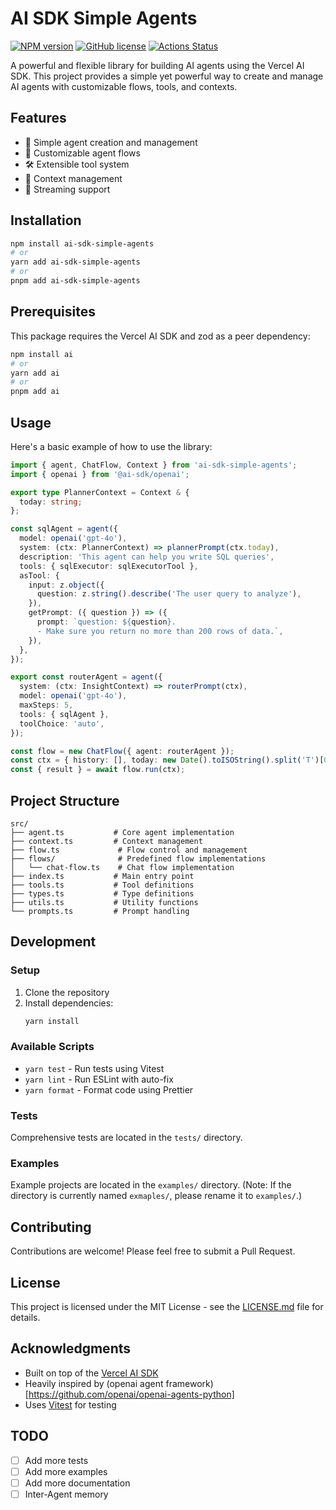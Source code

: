# AI SDK Simple Agents

[![NPM version](https://img.shields.io/npm/v/ai-sdk-agents.svg)](https://npmjs.org/package/ai-sdk-agents) [![GitHub license](https://img.shields.io/badge/license-MIT-blue.svg)](https://github.com/facebook/react/blob/main/LICENSE) [![Actions Status](https://github.com/sslava/ai-sdk-agents/workflows/release/badge.svg)](https://github.com/sslava/ai-sdk-agents/actions) 



A powerful and flexible library for building AI agents using the Vercel AI SDK. This project provides a simple yet powerful way to create and manage AI agents with customizable flows, tools, and contexts.

## Features

- 🤖 Simple agent creation and management
- 🔄 Customizable agent flows
- 🛠️ Extensible tool system
- 📝 Context management
- 🔄 Streaming support

## Installation

```bash
npm install ai-sdk-simple-agents
# or
yarn add ai-sdk-simple-agents
# or
pnpm add ai-sdk-simple-agents
```

## Prerequisites

This package requires the Vercel AI SDK and zod as a peer dependency:

```bash
npm install ai
# or
yarn add ai
# or
pnpm add ai
```

## Usage

Here's a basic example of how to use the library:

```typescript
import { agent, ChatFlow, Context } from 'ai-sdk-simple-agents';
import { openai } from '@ai-sdk/openai';

export type PlannerContext = Context & {
  today: string;
};

const sqlAgent = agent({
  model: openai('gpt-4o'),
  system: (ctx: PlannerContext) => plannerPrompt(ctx.today),
  description: 'This agent can help you write SQL queries',
  tools: { sqlExecutor: sqlExecutorTool },
  asTool: {
    input: z.object({
      question: z.string().describe('The user query to analyze'),
    }),
    getPrompt: ({ question }) => ({
      prompt: `question: ${question}.
      - Make sure you return no more than 200 rows of data.`,
    }),
  },
});

export const routerAgent = agent({
  system: (ctx: InsightContext) => routerPrompt(ctx),
  model: openai('gpt-4o'),
  maxSteps: 5,
  tools: { sqlAgent },
  toolChoice: 'auto',
});

const flow = new ChatFlow({ agent: routerAgent });
const ctx = { history: [], today: new Date().toISOString().split('T')[0] };
const { result } = await flow.run(ctx);
```

## Project Structure

```
src/
├── agent.ts           # Core agent implementation
├── context.ts         # Context management
├── flow.ts             # Flow control and management
├── flows/              # Predefined flow implementations
│   └── chat-flow.ts    # Chat flow implementation
├── index.ts           # Main entry point
├── tools.ts           # Tool definitions
├── types.ts           # Type definitions
├── utils.ts           # Utility functions
└── prompts.ts         # Prompt handling
```

## Development

### Setup

1. Clone the repository
2. Install dependencies:
   ```bash
   yarn install
   ```

### Available Scripts

- `yarn test` - Run tests using Vitest
- `yarn lint` - Run ESLint with auto-fix
- `yarn format` - Format code using Prettier

### Tests

Comprehensive tests are located in the `tests/` directory.

### Examples

Example projects are located in the `examples/` directory. (Note: If the directory is currently named `exmaples/`, please rename it to `examples/`.)

## Contributing

Contributions are welcome! Please feel free to submit a Pull Request.

## License

This project is licensed under the MIT License - see the [LICENSE.md](LICENSE.md) file for details.

## Acknowledgments

- Built on top of the [Vercel AI SDK](https://sdk.vercel.ai/docs)
- Heavily inspired by (openai agent framework)[https://github.com/openai/openai-agents-python]
- Uses [Vitest](https://vitest.dev/) for testing

## TODO

- [ ] Add more tests
- [ ] Add more examples
- [ ] Add more documentation
- [ ] Inter-Agent memory
